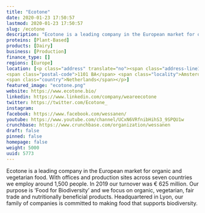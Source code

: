 ```yaml
---
title: "Ecotone"
date: 2020-01-23 17:50:57
lastmod: 2020-01-23 17:50:57
slug: /ecotone
description: "Ecotone is a leading company in the European market for organic and vegetarian food. With  offices and production sites across seven countries we employ around 1,500 people. In 2019 our turnover was € 625 million. Our purpose is ‘Food for Biodiversity’ and we focus on organic, vegetarian, fair trade and nutritionally beneficial products. Headquartered in Lyon, our family of companies is committed to making food that supports biodiversity."
proteins: [Plant-Based]
products: [Dairy]
business: [Production]
finance_type: []
regions: [Europe]
location: [<p class="address" translate="no"><span class="address-line1">Hoogoorddreef</span><br>
<span class="postal-code">1101 BA</span> <span class="locality">Amsterdam</span><br>
<span class="country">Netherlands</span></p>]
featured_image: "ecotone.png"
website: https://www.ecotone.bio/
linkedin: https://www.linkedin.com/company/weareecotone
twitter: https://twitter.com/Ecotone_
instagram: 
facebook: https://www.facebook.com/wessanen/
youtube: https://www.youtube.com/channel/UCxN6VRfnibHihS3_9SPQU1w
crunchbase: https://www.crunchbase.com/organization/wessanen
draft: false
pinned: false
homepage: false
weight: 5000
uuid: 5773
---
```

Ecotone is a leading company in the European market for organic and vegetarian food. With  offices and production sites across seven countries we employ around 1,500 people. In 2019 our turnover was € 625 million. Our purpose is ‘Food for Biodiversity’ and we focus on organic, vegetarian, fair trade and nutritionally beneficial products. Headquartered in Lyon, our family of companies is committed to making food that supports biodiversity.
